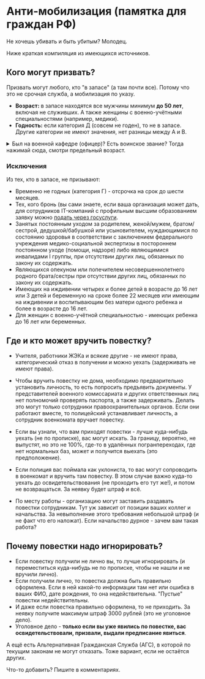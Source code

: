 # Анти-мобилизация (памятка для граждан РФ)

Не хочешь убивать и быть убитым? Молодец.

Ниже краткая компиляция из имеющихся источников.

## Кого могут призвать?

Призвать могут любого, кто "в запасе" (а там почти все). Потому что это не срочная служба, а мобилизация по указу.

- **Возраст:** в запасе находятся все мужчины минимум **до 50 лет**, включая не служивших. А также женщины с военно-учётными специальностями (например, медики).
- **Годность:** если категория Д (совсем не годен), то не в запасе. Другие категории не имеют значения, нет разницы между А и В.

<details>
  <summary>Был на военной кафедре (офицер)? Есть воинское звание? Тогда нажимай сюда, смотри предельный возраст.</summary>
  
  | Звание          | В запасе до... |
  | :-------------- | :------------- |
  | Рядовой / не служивший | 50 лет  |
  | Младшие офицеры        | 60 лет  |
  | Майоры, капитаны 3 ранга, подполковники, капитаны 2 ранга | 65 лет |
  | Выше | бессрочно |

</details>

### Исключения

Из тех, кто в запасе, не призывают:
- Временно не годных (категория Г) - отсрочка на срок до шести месяцев.
- Тех, кого бронь (вы сами знаете, если ваша организация может дать, для сотрудников IT-компаний с профильным высшим образованием заявку можно [подать через госуслуги](https://www.gosuslugi.ru/600749/1/form).
- Занятых постоянным уходом за родителем, женой/мужем, братом/сестрой, дедушкой/бабушкой или усыновителем, нуждающимися по состоянию здоровья в соответствии с заключением федерального учреждения медико-социальной экспертизы в постороннем постоянном уходе (помощи, надзоре) либо являющимися инвалидами I группы, при отсутствии других лиц, обязанных по закону их содержать.
- Являющихся опекуном или попечителем несовершеннолетнего родного брата/сестры при отсутствии других лиц, обязанных по закону их содержать. 
- Имеющих на иждивении четырех и более детей в возрасте до 16 лет или 3 детей и беременную на сроке более 22 месяцев или имеющим на иждивении и воспитывающим без матери одного ребенка и более в возрасте до 16 лет.
- Для женщин с военно-учётной специальностью - имеющих ребенка до 16 лет или беременных.

## Где и кто может вручить повестку?

- Учителя, работники ЖЭКа и всякие другие - не имеют права, категорический отказ в получении и можно уехать (задерживать не имеют права).

- Чтобы вручить повестку не дома, необходимо предварительно установить личность, то есть попросить предъявить документы. У представителей военного комиссариата и других ответственных лиц нет полномочий проверять паспорта, а также задерживать. Делать это могут только сотрудники правоохранительных органов. Если они работают вместе, то полицейский устанавливает личность, а сотрудник военкомата вручает повестку.

- Если вы узнали, что вам приходят повестки - лучше куда-нибудь уехать (не по прописке), вас могут искать. За границу, вероятно, не выпустят, но это не 100%, где-то в удалённых погранпереходах, где нет нормальных баз, может и получится выехать (это предположение).

- Если полиция вас поймала как уклониста, то вас могут сопроводить в военкомат и вручить там повестку. В этом случае важно куда-то уехать до освидетельствования (не проходить его тут же!), и потом не возвращаться. За неявку будет штраф и всё.

- По месту работы - организацию могут заставить раздавать повестки сотрудникам. Тут уж зависит от позиции ваших коллег и начальства. За невыполнение этого требования небольшой штраф (и не факт что его наложат). Если начальство дурное - зачем вам такая работа?

## Почему повестки надо игнорировать?

- Если повестку получили не лично вы, то лучше игнорировать (и переместиться куда-нибудь не по прописке, чтобы не нашли и не вручили лично).
- Если получили лично, то повестка должна быть правильно оформлена. Если в ней какой-то информации там нет или ошибка в ваших ФИО, дате рождения, то она недействительна. "Пустые" повестки недействительны.
- И даже если повестка правильно оформлена, то не приходить. За неявку получите максимум штраф 3000 рублей (это не уголовное дело).
- Уголовное дело - **только если вы уже явились по повестке, вас освидетельствовали, призвали, выдали предписание явиться**.  

А ещё есть Альтернативная Гражданская Служба (АГС), в которой по текущим законам не могут отказать. Тоже вариант, если не остаётся других.

Что-то добавить? Пишите в комментариях.

